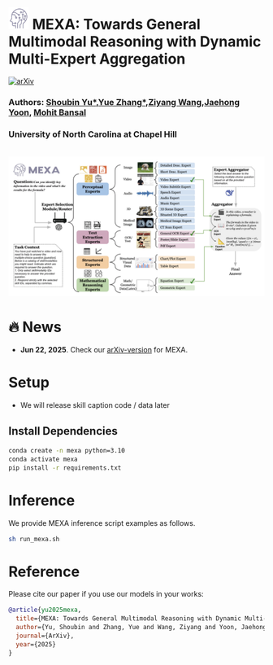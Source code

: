 

# <img src="assets/logo_mexa.png" alt="Image description" class="title-icon" style="width: 40px; height: auto;"> MEXA: Towards General Multimodal Reasoning with Dynamic Multi-Expert Aggregation
 [![arXiv](https://img.shields.io/badge/arXiv-2402.05889-b31b1b.svg)](https://arxiv.org/abs/2402.05889)


### Authors: [Shoubin Yu*](https://yui010206.github.io/),[Yue Zhang*](https://zhangyuejoslin.github.io/),[Ziyang Wang](https://ziyangw2000.github.io/),[Jaehong Yoon](https://jaehong31.github.io/), [Mohit Bansal](https://www.cs.unc.edu/~mbansal/)
### University of North Carolina at Chapel Hill


<br>
<img src="./assets/method.png" alt="teaser image" width="1000"/>

# 🔥 News
- **Jun 22, 2025**. Check our [arXiv-version]() for MEXA.



# Setup

- We will release skill caption code / data later

## Install Dependencies


```bash
conda create -n mexa python=3.10
conda activate mexa
pip install -r requirements.txt
```


# Inference
We provide MEXA inference script examples as follows.

```bash
sh run_mexa.sh
```


# Reference
Please cite our paper if you use our models in your works:

```bibtex
@article{yu2025mexa,
  title={MEXA: Towards General Multimodal Reasoning with Dynamic Multi-Expert Aggregation},
  author={Yu, Shoubin and Zhang, Yue and Wang, Ziyang and Yoon, Jaehong and Bansal, Mohit},
  journal={ArXiv},
  year={2025}
}
